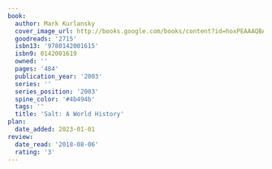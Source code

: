```yaml
---
book:
  author: Mark Kurlansky
  cover_image_url: http://books.google.com/books/content?id=hoxPEAAAQBAJ&printsec=frontcover&img=1&zoom=1&source=gbs_api
  goodreads: '2715'
  isbn13: '9780142001615'
  isbn9: 0142001619
  owned: ''
  pages: '484'
  publication_year: '2003'
  series: ''
  series_position: '2003'
  spine_color: '#4b494b'
  tags: ''
  title: 'Salt: A World History'
plan:
  date_added: 2023-01-01
review:
  date_read: '2018-08-06'
  rating: '3'
---
```

